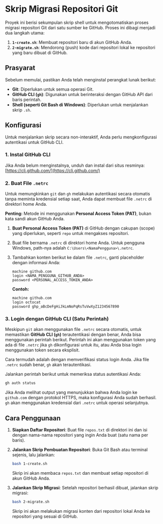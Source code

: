 # Skrip Migrasi Repositori Git

Proyek ini berisi sekumpulan skrip shell untuk mengotomatiskan proses migrasi repositori Git dari satu sumber ke GitHub. Proses ini dibagi menjadi dua langkah utama:

1.  **`1-create.sh`**: Membuat repositori baru di akun GitHub Anda.
2.  **`2-migrate.sh`**: Mendorong (push) kode dari repositori lokal ke repositori yang baru dibuat di GitHub.

## Prasyarat

Sebelum memulai, pastikan Anda telah menginstal perangkat lunak berikut:

*   **Git**: Diperlukan untuk semua operasi Git.
*   **GitHub CLI (`gh`)**: Digunakan untuk berinteraksi dengan GitHub API dari baris perintah.
*   **Shell (seperti Git Bash di Windows)**: Diperlukan untuk menjalankan skrip `.sh`.

## Konfigurasi

Untuk menjalankan skrip secara non-interaktif, Anda perlu mengkonfigurasi autentikasi untuk GitHub CLI.

### 1. Instal GitHub CLI

Jika Anda belum menginstalnya, unduh dan instal dari situs resminya: [https://cli.github.com/](https://cli.github.com/)

### 2. Buat File `.netrc`

Untuk memungkinkan `git` dan `gh` melakukan autentikasi secara otomatis tanpa meminta kredensial setiap saat, Anda dapat membuat file `.netrc` di direktori home Anda.

**Penting:** Metode ini menggunakan **Personal Access Token (PAT)**, bukan kata sandi akun GitHub Anda.

1.  **Buat Personal Access Token (PAT)** di GitHub dengan cakupan (scope) yang diperlukan, seperti `repo` untuk mengakses repositori.
2.  Buat file bernama `.netrc` di direktori home Anda. Untuk pengguna Windows, path-nya adalah `C:\Users\<NamaPengguna>\.netrc`.
3.  Tambahkan konten berikut ke dalam file `.netrc`, ganti placeholder dengan informasi Anda:

    ```
    machine github.com
    login <NAMA_PENGGUNA_GITHUB_ANDA>
    password <PERSONAL_ACCESS_TOKEN_ANDA>
    ```

    **Contoh:**
    ```
    machine github.com
    login octocat
    password ghp_aBcDeFgHiJkLmNoPqRsTuVwXyZ1234567890
    ```

### 3. Login dengan GitHub CLI (Satu Perintah)

Meskipun `git` akan menggunakan file `.netrc` secara otomatis, untuk memastikan **GitHub CLI (`gh`)** terautentikasi dengan benar, Anda bisa menggunakan perintah berikut. Perintah ini akan menggunakan token yang ada di file `.netrc` jika `gh` dikonfigurasi untuk itu, atau Anda bisa login menggunakan token secara eksplisit.

Cara termudah adalah dengan memverifikasi status login Anda. Jika file `.netrc` sudah benar, `gh` akan terautentikasi.

Jalankan perintah berikut untuk memeriksa status autentikasi Anda:

```sh
gh auth status
```

Jika Anda melihat output yang menunjukkan bahwa Anda login ke `github.com` dengan protokol HTTPS, maka konfigurasi Anda sudah berhasil. `gh` akan menggunakan kredensial dari `.netrc` untuk operasi selanjutnya.

## Cara Penggunaan

1.  **Siapkan Daftar Repositori**: Buat file `repos.txt` di direktori ini dan isi dengan nama-nama repositori yang ingin Anda buat (satu nama per baris).

2.  **Jalankan Skrip Pembuatan Repositori**:
    Buka Git Bash atau terminal sejenis, lalu jalankan:
    ```sh
    bash 1-create.sh
    ```
    Skrip ini akan membaca `repos.txt` dan membuat setiap repositori di akun GitHub Anda.

3.  **Jalankan Skrip Migrasi**:
    Setelah repositori berhasil dibuat, jalankan skrip migrasi:
    ```sh
    bash 2-migrate.sh
    ```
    Skrip ini akan melakukan migrasi konten dari repositori lokal Anda ke repositori yang sesuai di GitHub.
